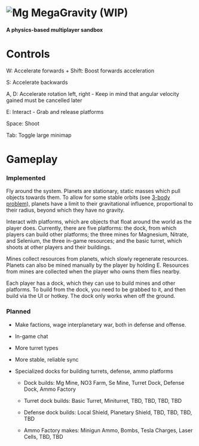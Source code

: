 # ![Mg](https://r128w.github.io/megag/assets/mg.png) MegaGravity (WIP)
#### A physics-based multiplayer sandbox

# Controls
W: Accelerate forwards + Shift: Boost forwards acceleration

S: Accelerate backwards

A, D: Accelerate rotation left, right - Keep in mind that angular velocity gained must be cancelled later

E: Interact - Grab and release platforms

Space: Shoot

Tab: Toggle large minimap

# Gameplay

### Implemented

Fly around the system. Planets are stationary, static masses which pull objects towards them. To allow for some stable orbits (see [3-body problem](https://en.wikipedia.org/wiki/three_body_problem)), planets have a limit to their gravitational influence, proportional to their radius, beyond which they have no gravity.

Interact with platforms, which are objects that float around the world as the player does. Currently, there are five platforms: the dock, from which players can build other platforms; the three mines for Magnesium, Nitrate, and Selenium, the three in-game resources; and the basic turret, which shoots at other players and their buildings.

Mines collect resources from planets, which slowly regenerate resources. Planets can also be mined manually by the player by holding E. Resources from mines are collected when the player who owns them flies nearby.

Each player has a dock, which they can use to build mines and other platforms. To build from the dock, you need to be grabbed to it, and then build via the UI or hotkey. The dock only works when off the ground.

### Planned

- Make factions, wage interplanetary war, both in defense and offense.

- In-game chat

- More turret types

- More stable, reliable sync

- Specialized docks for building turrets, defense, ammo platforms

   - Dock builds: Mg Mine, NO3 Farm, Se Mine, Turret Dock, Defense Dock, Ammo Factory
 
   - Turret dock builds: Basic Turret, Miniturret, TBD, TBD, TBD, TBD
 
   - Defense dock builds: Local Shield, Planetary Shield, TBD, TBD, TBD, TBD
 
   - Ammo Factory makes: Minigun Ammo, Bombs, Tesla Charges, Laser Cells, TBD, TBD
